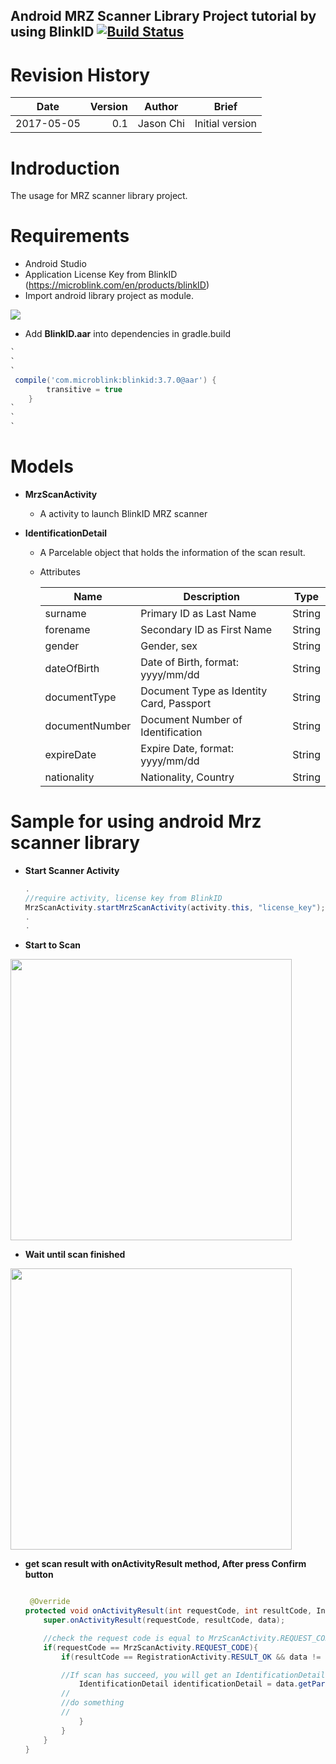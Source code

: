 Android MRZ Scanner Library Project tutorial by using BlinkID  [![Build Status](https://travis-ci.org/ChiJason/AndroidMrzScanner.svg?branch=master)](https://travis-ci.org/ChiJason/AndroidMrzScanner)
 ---------
# Revision History #
| Date | Version | Author | Brief |
| ---- | ----: | :----: | ---- |
| 2017-05-05 | 0.1 | Jason Chi | Initial version |

# Indroduction #
The usage for MRZ scanner library project.

# Requirements #
- Android Studio
- Application License Key from BlinkID (https://microblink.com/en/products/blinkID)
- Import android library project as module.

![](http://i.imgur.com/GFrKGhW.png)

- Add **BlinkID.aar** into dependencies in gradle.build

```groovy
`
`
`
 compile('com.microblink:blinkid:3.7.0@aar') {
        transitive = true
    }
`
`
`
```

# Models #

- **MrzScanActivity**
	- A activity to launch BlinkID MRZ scanner

- **IdentificationDetail**
	- A Parcelable object that holds the information of the scan result.
	- Attributes
	
		| Name | Description | Type |
		| ---- | ---- | :----: |
		| surname | Primary ID as Last Name | String |
		| forename | Secondary ID as First Name | String |
		| gender | Gender, sex | String |
		| dateOfBirth | Date of Birth, format: yyyy/mm/dd | String |
		| documentType | Document Type as Identity Card, Passport | String |
		| documentNumber | Document Number of Identification | String |
		| expireDate | Expire Date, format: yyyy/mm/dd | String |
		| nationality | Nationality, Country | String |


# Sample for using android Mrz scanner library #

 - **Start Scanner Activity**
	```Java
	.
	//require activity, license key from BlinkID
	MrzScanActivity.startMrzScanActivity(activity.this, "license_key");
	.
	.
- **Start to Scan**
 <img src="http://i.imgur.com/e8wLCpS.jpg" width="450">

- **Wait until scan finished**
 <img src="http://i.imgur.com/Sou53If.png" width="450">

- **get scan result with onActivityResult method, After press Confirm button**
	```java
	
	 @Override
    protected void onActivityResult(int requestCode, int resultCode, Intent data) {
        super.onActivityResult(requestCode, resultCode, data);

		//check the request code is equal to MrzScanActivity.REQUEST_CODE
        if(requestCode == MrzScanActivity.REQUEST_CODE){
            if(resultCode == RegistrationActivity.RESULT_OK && data != null){

			//If scan has succeed, you will get an IdentificationDetail
                IdentificationDetail identificationDetail = data.getParcelableExtra(MrzScanActivity.EXTRAS_SCAN_RESULT);
			//
			//do something
			//
                }
            }
        }
    }	

